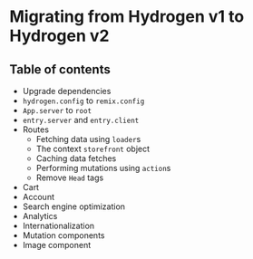 # Migrating from Hydrogen v1 to Hydrogen v2

## Table of contents

- Upgrade dependencies
- `hydrogen.config` to `remix.config`
- `App.server` to `root`
- `entry.server` and `entry.client`
- Routes
  - Fetching data using `loader`s
  - The context `storefront` object
  - Caching data fetches
  - Performing mutations using `action`s
  - Remove `Head` tags
- Cart
- Account
- Search engine optimization
- Analytics
- Internationalization
- Mutation components
- Image component
